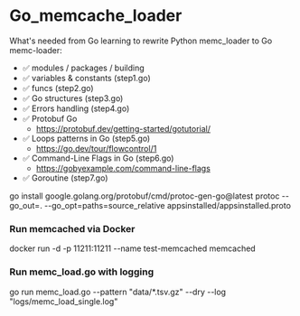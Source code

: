 # Go_memcache_loader

What's needed from Go learning to rewrite Python memc_loader to Go memc-loader:
- ✅ modules / packages / building
- ✅ variables & constants (step1.go)
- ✅ funcs (step2.go)
- ✅ Go structures (step3.go)
- ✅ Errors handling (step4.go)
- ✅ Protobuf Go
  - https://protobuf.dev/getting-started/gotutorial/
- ✅ Loops patterns in Go (step5.go)
  - https://go.dev/tour/flowcontrol/1
- ✅ Command-Line Flags in Go (step6.go)
  - https://gobyexample.com/command-line-flags
- ✅ Goroutine (step7.go)



go install google.golang.org/protobuf/cmd/protoc-gen-go@latest
protoc --go_out=. --go_opt=paths=source_relative appsinstalled/appsinstalled.proto

### Run memcached via Docker
docker run -d -p 11211:11211 --name test-memcached memcached
### Run memc_load.go with logging
go run memc_load.go --pattern "data/*.tsv.gz" --dry --log "logs/memc_load_single.log"